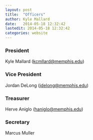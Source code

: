 ```yaml
---
layout: post
title:  "Officers"
author: Kyle Mallard
date:   2014-05-18 12:32:42
lastedit: 2014-05-18 12:32:42
categories: website
---
```


### President
Kyle Mallard (kcmllard@memphis.edu)

### Vice President
Jordan DeLong (jdelong@memphis.edu)

### Treasurer
Herve Aniglo (haniglo@memphis.edu)

### Secretary
Marcus Muller